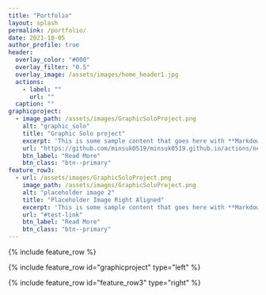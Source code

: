 ```yaml
---
title: "Portfolio"
layout: splash
permalink: /portfolio/
date: 2021-10-05
author_profile: true
header:
  overlay_color: "#000"
  overlay_filter: "0.5"
  overlay_image: /assets/images/home_header1.jpg
  actions:
    - label: ""
      url: ""
  caption: ""
graphicproject:
  - image_path: /assets/images/GraphicSoloProject.png
    alt: "graphic_solo"
    title: "Graphic Solo project"
    excerpt: 'This is some sample content that goes here with **Markdown** formatting. Left aligned with `type="left"`'
    url: "https://github.com/minsuk0519/minsuk0519.github.io/actions/new"
    btn_label: "Read More"
    btn_class: "btn--primary"
feature_row3:
  - url: /assets/images/GraphicSoloProject.png
  	image_path: /assets/images/GraphicSoloProject.png
    alt: "placeholder image 2"
    title: "Placeholder Image Right Aligned"
    excerpt: 'This is some sample content that goes here with **Markdown** formatting. Right aligned with `type="right"`'
    url: "#test-link"
    btn_label: "Read More"
    btn_class: "btn--primary"
---
```


{% include feature_row %}

{% include feature_row id="graphicproject" type="left" %}

{% include feature_row id="feature_row3" type="right" %}
